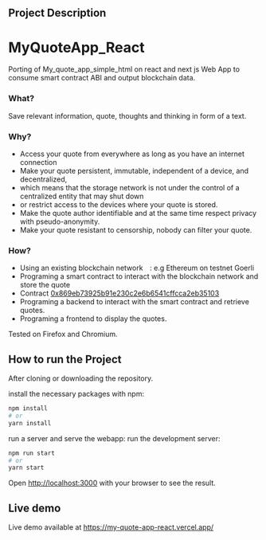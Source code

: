 ## Project Description

# MyQuoteApp_React
Porting of My_quote_app_simple_html on react and next js
Web App to consume smart contract ABI and output blockchain data.

### What?
 Save relevant information, quote, thoughts and thinking in form of a text.
 
 
### Why?

   - Access your quote from everywhere as long as you have an internet connection
   - Make your quote persistent, immutable, independent of a device, and decentralized,
   - which means that the storage network is not under the control of a centralized entity that may shut down
   - or restrict access to the devices where your quote is stored.
   - Make the quote author identifiable and at the same time respect privacy with pseudo-anonymity.
   - Make your quote resistant to censorship, nobody can filter your quote.

### How?
   - Using an existing blockchain network : e.g Ethereum on testnet Goerli 
   - Programing a smart contract to interact with the blockchain network and store the quote  
   - Contract [0x869eb73925b91e230c2e6b6541cffcca2eb35103](https://goerli.etherscan.io/address/0x869eb73925b91e230c2e6b6541cffcca2eb35103/)
   - Programing a backend to interact with the smart contract and retrieve quotes.
   - Programing a frontend to display the quotes.


Tested on Firefox and Chromium.

## How to run the Project

After cloning or downloading the repository.

install the necessary packages with npm:

```bash
npm install
# or
yarn install
```

run a server and serve the webapp:
run the development server:
```bash
npm run start
# or
yarn start
```

Open [http://localhost:3000](http://localhost:3000) with your browser to see the result.

## Live demo
Live demo available at https://my-quote-app-react.vercel.app/